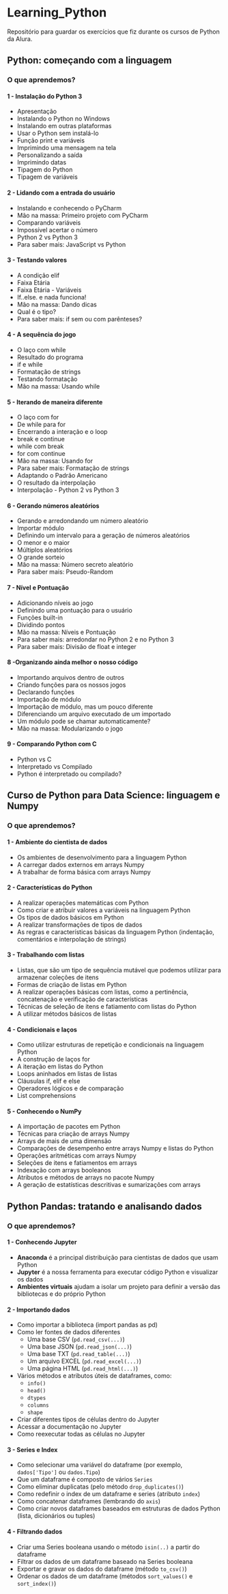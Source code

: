 # Learning_Python

Repositório para guardar os exercícios que fiz durante os cursos de Python da Alura.

## Python: começando com a linguagem

### O que aprendemos?

#### 1 - Instalação do Python 3

- Apresentação
- Instalando o Python no Windows
- Instalando em outras plataformas
- Usar o Python sem instalá-lo
- Função print e variáveis
- Imprimindo uma mensagem na tela
- Personalizando a saída
- Imprimindo datas
- Tipagem do Python
- Tipagem de variáveis

#### 2 - Lidando com a entrada do usuário

- Instalando e conhecendo o PyCharm
- Mão na massa: Primeiro projeto com PyCharm
- Comparando variáveis
- Impossível acertar o número
- Python 2 vs Python 3
- Para saber mais: JavaScript vs Python

#### 3 - Testando valores

- A condição elif
- Faixa Etária
- Faixa Etária - Variáveis
- If..else. e nada funciona!
- Mão na massa: Dando dicas
- Qual é o tipo?
- Para saber mais: if sem ou com parênteses?

#### 4 - A sequência do jogo

- O laço com while
- Resultado do programa
- if e while
- Formatação de strings
- Testando formatação
- Mão na massa: Usando while
  
#### 5 - Iterando de maneira diferente

- O laço com for
- De while para for
- Encerrando a interação e o loop
- break e continue
- while com break
- for com continue
- Mão na massa: Usando for
- Para saber mais: Formatação de strings
- Adaptando o Padrão Americano
- O resultado da interpolação
- Interpolação - Python 2 vs Python 3

#### 6 - Gerando números aleatórios

- Gerando e arredondando um número aleatório
- Importar módulo
- Definindo um intervalo para a geração de números aleatórios
- O menor e o maior
- Múltiplos aleatórios
- O grande sorteio
- Mão na massa: Número secreto aleatório
- Para saber mais: Pseudo-Random

#### 7 - Nível e Pontuação

- Adicionando níveis ao jogo
- Definindo uma pontuação para o usuário
- Funções built-in
- Dividindo pontos
- Mão na massa: Níveis e Pontuação
- Para saber mais: arredondar no Python 2 e no Python 3
- Para saber mais: Divisão de float e integer

#### 8 -Organizando ainda melhor o nosso código

- Importando arquivos dentro de outros
- Criando funções para os nossos jogos
- Declarando funções
- Importação de módulo
- Importação de módulo, mas um pouco diferente
- Diferenciando um arquivo executado de um importado
- Um módulo pode se chamar automaticamente?
- Mão na massa: Modularizando o jogo

#### 9 - Comparando Python com C

- Python vs C
- Interpretado vs Compilado
- Python é interpretado ou compilado?

## Curso de Python para Data Science: linguagem e Numpy

### O que aprendemos?

#### 1 - Ambiente do cientista de dados

- Os ambientes de desenvolvimento para a linguagem Python
- A carregar dados externos em arrays Numpy
- A trabalhar de forma básica com arrays Numpy

#### 2 - Características do Python

- A realizar operações matemáticas com Python
- Como criar e atribuir valores a variáveis na linguagem Python
- Os tipos de dados básicos em Python
- A realizar transformações de tipos de dados
- As regras e características básicas da linguagem Python (indentação, comentários e interpolação de strings)

#### 3 - Trabalhando com listas

- Listas, que são um tipo de sequência mutável que podemos utilizar para armazenar coleções de itens
- Formas de criação de listas em Python
- A realizar operações básicas com listas, como a pertinência, concatenação e verificação de características
- Técnicas de seleção de itens e fatiamento com listas do Python
- A utilizar métodos básicos de listas

#### 4 - Condicionais e laços

- Como utilizar estruturas de repetição e condicionais na linguagem Python
- A construção de laços for
- A iteração em listas do Python
- Loops aninhados em listas de listas
- Cláusulas if, elif e else
- Operadores lógicos e de comparação
- List comprehensions

#### 5 - Conhecendo o NumPy

- A importação de pacotes em Python
- Técnicas para criação de arrays Numpy
- Arrays de mais de uma dimensão
- Comparações de desempenho entre arrays Numpy e listas do Python
- Operações aritméticas com arrays Numpy
- Seleções de itens e fatiamentos em arrays
- Indexação com arrays booleanos
- Atributos e métodos de arrays no pacote Numpy
- A geração de estatísticas descritivas e sumarizações com arrays

## Python Pandas: tratando e analisando dados

### O que aprendemos?

#### 1 - Conhecendo Jupyter

- **Anaconda** é a principal distribuição para cientistas de dados que usam Python
- **Jupyter** é a nossa ferramenta para executar código Python e visualizar os dados
- **Ambientes virtuais** ajudam a isolar um projeto para definir a versão das bibliotecas e do próprio Python

#### 2 - Importando dados

- Como importar a biblioteca (import pandas as pd)
- Como ler fontes de dados diferentes
  - Uma base CSV (`pd.read_csv(...)`)
  - Uma base JSON (`pd.read_json(...)`)
  - Uma base TXT (`pd.read_table(...)`)
  - Um arquivo EXCEL (`pd.read_excel(...)`)
  - Uma página HTML (`pd.read_html(...)`)
- Vários métodos e atributos úteis de dataframes, como:
  - `info()`
  - `head()`
  - `dtypes`
  - `columns`
  - `shape`
- Criar diferentes tipos de células dentro do Jupyter
- Acessar a documentação no Jupyter
- Como reexecutar todas as células no Jupyter

#### 3 - Series e Index

- Como selecionar uma variável do dataframe (por exemplo, `dados['Tipo']` ou `dados.Tipo`)
- Que um dataframe é composto de vários `Series`
- Como eliminar duplicatas (pelo método `drop_duplicates()`)
- Como redefinir o index de um dataframe e series (atributo `index`)
- Como concatenar dataframes (lembrando do `axis`)
- Como criar novos dataframes baseados em estruturas de dados Python (lista, dicionários ou tuples)

#### 4 - Filtrando dados

- Criar uma Series booleana usando o método `isin(..)` a partir do dataframe
- Filtrar os dados de um dataframe baseado na Series booleana
- Exportar e gravar os dados do dataframe (método `to_csv()`)
- Ordenar os dados de um dataframe (métodos `sort_values()` e `sort_index()`)
